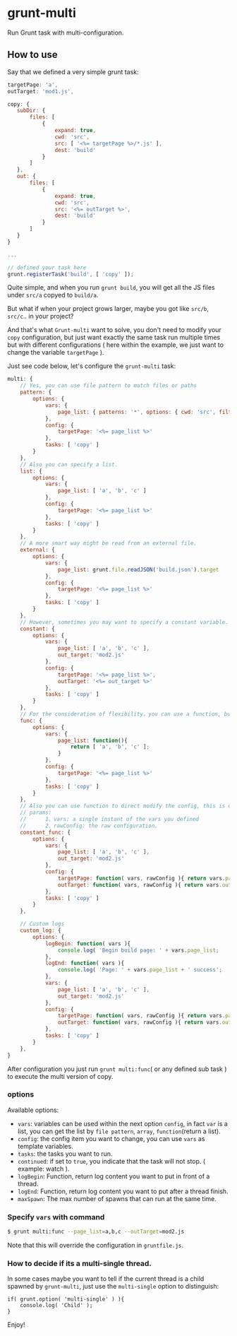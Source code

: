 # grunt-multi

Run Grunt task with multi-configuration.

## How to use

Say that we defined a very simple grunt task:

```js
targetPage: 'a',
outTarget: 'mod1.js',

copy: {
   subDir: {
       files: [
           {
               expand: true,
               cwd: 'src',
               src: [ '<%= targetPage %>/*.js' ],
               dest: 'build'
           }
       ]
   },
   out: {
       files: [
           {
               expand: true,
               cwd: 'src',
               src: '<%= outTarget %>',
               dest: 'build'
           }
       ]
   }
}

...

// defined your task here
grunt.registerTask('build', [ 'copy' ]);
```

Quite simple, and when you run `grunt build`, you will get all the JS files under `src/a` copyed to `build/a`.

But what if when your project grows larger, maybe you got like `src/b`, `src/c`.. in your project?

And that's what `Grunt-multi` want to solve, you don't need to modify your `copy` configuration, but just want exactly the same task run multiple times but with different configurations ( here within the example, we just want to change the variable `targetPage` ).

Just see code below, let's configure the `grunt-multi` task:

```js
multi: {
    // Yes, you can use file pattern to match files or paths
    pattern: {
        options: {
            vars: {
                page_list: { patterns: '*', options: { cwd: 'src', filter: 'isDirectory' } }
            },
            config: {
                targetPage: '<%= page_list %>'
            },
            tasks: [ 'copy' ]
        }
    },
    // Also you can specify a list.
    list: {
        options: {
            vars: {
                page_list: [ 'a', 'b', 'c' ]
            },
            config: {
                targetPage: '<%= page_list %>'
            },
            tasks: [ 'copy' ]
        }
    },
    // A more smart way might be read from an external file.
    external: {
        options: {
            vars: {
                page_list: grunt.file.readJSON('build.json').target
            },
            config: {
                targetPage: '<%= page_list %>'
            },
            tasks: [ 'copy' ]
        }
    },
    // However, sometimes you may want to specify a constant variable.
    constant: {
        options: {
            vars: {
                page_list: [ 'a', 'b', 'c' ],
                out_target: 'mod2.js'
            },
            config: {
                targetPage: '<%= page_list %>',
                outTarget: '<%= out_target %>'
            },
            tasks: [ 'copy' ]
        }
    },
    // For the consideration of flexibility，you can use a function, but note that the return value, must be either an Array or String.
    func: {
        options: {
            vars: {
                page_list: function(){
                    return [ 'a', 'b', 'c' ];
                }
            },
            config: {
                targetPage: '<%= page_list %>'
            },
            tasks: [ 'copy' ]
        }
    },
    // Also you can use function to direct modify the config, this is useful if you want to get more flexible to modify the configuration.
    // params:
    //      1、vars: a single instant of the vars you defined
    //      2、rawConfig: the raw configuration.
    constant_func: {
        options: {
            vars: {
                page_list: [ 'a', 'b', 'c' ],
                out_target: 'mod2.js'
            },
            config: {
                targetPage: function( vars, rawConfig ){ return vars.page_list; },
                outTarget: function( vars, rawConfig ){ return vars.out_target; }
            },
            tasks: [ 'copy' ]
        }
    },

    // Custom logs
    custom_log: {
        options: {
            logBegin: function( vars ){
                console.log( 'Begin build page: ' + vars.page_list;
            },
            logEnd: function( vars ){
                console.log( 'Page: ' + vars.page_list + ' success';
            },
            vars: {
                page_list: [ 'a', 'b', 'c' ],
                out_target: 'mod2.js'
            },
            config: {
                targetPage: function( vars, rawConfig ){ return vars.page_list; },
                outTarget: function( vars, rawConfig ){ return vars.out_target; }
            },
            tasks: [ 'copy' ]
        }
    },
}
```

After configuration you just run `grunt multi:func`( or any defined sub task ) to execute the multi version of copy.
 
### options

Available options:

- `vars`: variables can be used within the next option `config`, in fact `var` is a list, you can get the list by `file pattern`, `array`, `function`(return a list).
- `config`: the config item you want to change, you can use `vars` as template variables.
- `tasks`: the tasks you want to run.
- `continued`: if set to `true`, you indicate that the task will not stop. ( example: watch ).
- `logBegin`: Function, return log content you want to put in front of a thread.
- `logEnd`: Function, return log content you want to put after a thread finish.
- `maxSpawn`: The max number of spawns that can run at the same time.

### Specify `vars` with command

```bash
$ grunt multi:func --page_list=a,b,c --outTarget=mod2.js
```
Note that this will override the configuration in `gruntfile.js`.

### How to decide if its a multi-single thread.

In some cases maybe you want to tell if the current thread is a child spawned by `grunt-multi`, just use the `multi-single` option to distinguish:

```
if( grunt.option( 'multi-single' ) ){
    console.log( 'Child' );
}
```

Enjoy!
